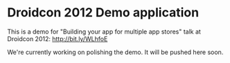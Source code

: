Droidcon 2012 Demo application
==============================

This is a demo for "Building your app for multiple app stores" talk at Droidcon 2012: http://bit.ly/WLhfoE

We're currently working on polishing the demo. It will be pushed here soon.